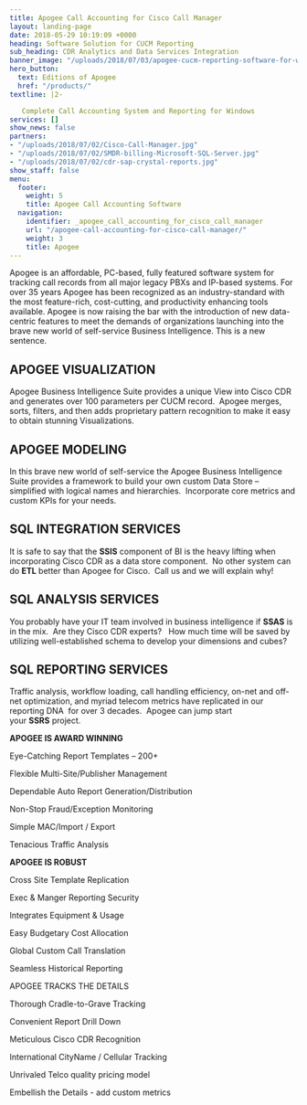 ```yaml
---
title: Apogee Call Accounting for Cisco Call Manager
layout: landing-page
date: 2018-05-29 10:19:09 +0000
heading: Software Solution for CUCM Reporting
sub_heading: CDR Analytics and Data Services Integration
banner_image: "/uploads/2018/07/03/apogee-cucm-reporting-software-for-windows-1.png"
hero_button:
  text: Editions of Apogee
  href: "/products/"
textline: |2-

   Complete Call Accounting System and Reporting for Windows
services: []
show_news: false
partners:
- "/uploads/2018/07/02/Cisco-Call-Manager.jpg"
- "/uploads/2018/07/02/SMDR-billing-Microsoft-SQL-Server.jpg"
- "/uploads/2018/07/02/cdr-sap-crystal-reports.jpg"
show_staff: false
menu:
  footer:
    weight: 5
    title: Apogee Call Accounting Software
  navigation:
    identifier: _apogee_call_accounting_for_cisco_call_manager
    url: "/apogee-call-accounting-for-cisco-call-manager/"
    weight: 3
    title: Apogee
---
```

Apogee is an affordable, PC-based, fully featured software system for tracking call records from all major legacy PBXs and IP-based systems.   For over 35 years Apogee has been recognized as an industry-standard with the most feature-rich, cost-cutting, and productivity enhancing tools available.   Apogee is now raising the bar with the introduction of new data-centric features to meet the demands of organizations launching into the brave new world of self-service Business Intelligence. This is a new sentence.

## APOGEE VISUALIZATION

Apogee Business Intelligence Suite provides a unique View into Cisco CDR and generates over 100 parameters per CUCM record.  Apogee merges, sorts, filters, and then adds proprietary pattern recognition to make it easy to obtain stunning Visualizations.

## APOGEE MODELING

In this brave new world of self-service the Apogee Business Intelligence Suite provides a framework to build your own custom Data Store – simplified with logical names and hierarchies.  Incorporate core metrics and custom KPIs for your needs.

## SQL INTEGRATION SERVICES

It is safe to say that the **SSIS** component of BI is the heavy lifting when incorporating Cisco CDR as a data store component.  No other system can do **ETL** better than Apogee for Cisco.  Call us and we will explain why!

## SQL ANALYSIS SERVICES

You probably have your IT team involved in business intelligence if **SSAS** is in the mix.  Are they Cisco CDR experts?   How much time will be saved by utilizing well-established schema to develop your dimensions and cubes?

## SQL REPORTING SERVICES

Traffic analysis, workflow loading, call handling efficiency, on-net and off-net optimization, and myriad telecom metrics have replicated in our reporting DNA  for over 3 decades.  Apogee can jump start your **SSRS** project.

**APOGEE IS AWARD WINNING**

Eye-Catching Report Templates – 200+

Flexible Multi-Site/Publisher Management

Dependable Auto Report Generation/Distribution

Non-Stop Fraud/Exception Monitoring

Simple MAC/Import / Export

Tenacious Traffic Analysis

**APOGEE IS ROBUST**

Cross Site Template Replication

Exec & Manger Reporting Security

Integrates Equipment & Usage

Easy Budgetary Cost Allocation

Global Custom Call Translation

Seamless Historical Reporting

APOGEE TRACKS THE DETAILS

Thorough Cradle-to-Grave Tracking

Convenient Report Drill Down

Meticulous Cisco CDR Recognition

International CityName / Cellular Tracking

Unrivaled Telco quality pricing model

Embellish the Details - add custom metrics
